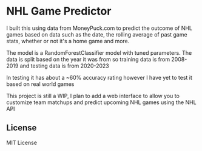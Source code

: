 # NHL Game Predictor

I built this using data from MoneyPuck.com to predict the outcome of NHL games based on data such as the date, the rolling average of past game stats, whether or not it's a home game and more.

The model is a RandomForestClassifier model with tuned parameters. The data is split based on the year it was from so training data is from 2008-2019 and testing data
is from 2020-2023

In testing it has about a ~60% accuracy rating however I have yet to test it based on real world games

This project is still a WIP, I plan to add a web interface to allow you to customize team matchups and predict upcoming NHL games using the NHL API

## License

MIT License
